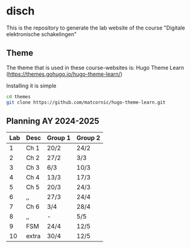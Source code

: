 # disch

This is the repository to generate the lab website of the course "Digitale elektronische schakelingen"

## Theme

The theme that is used in these course-websites is: Hugo Theme Learn (https://themes.gohugo.io/hugo-theme-learn/)

Installing it is simple

```bash
cd themes
git clone https://github.com/matcornic/hugo-theme-learn.git
```

## Planning AY 2024-2025

| Lab | Desc | Group 1  | Group 2 |
|---|---|---|---|
| 1 | Ch 1 | 20/2 | 24/2 |
| 2 | Ch 2 | 27/2 | 3/3 |
| 3 | Ch 3 | 6/3 | 10/3 |
| 4 | Ch 4 | 13/3 | 17/3 |
| 5 | Ch 5 | 20/3 | 24/3 |
| 6 | ,, | 27/3 | 24/4 |
| 7 | Ch 6 | 3/4 | 28/4 |
| 8 | ,, | - | 5/5 |
| 9 | FSM | 24/4 | 12/5 |
| 10 | extra | 30/4 | 12/5 |
